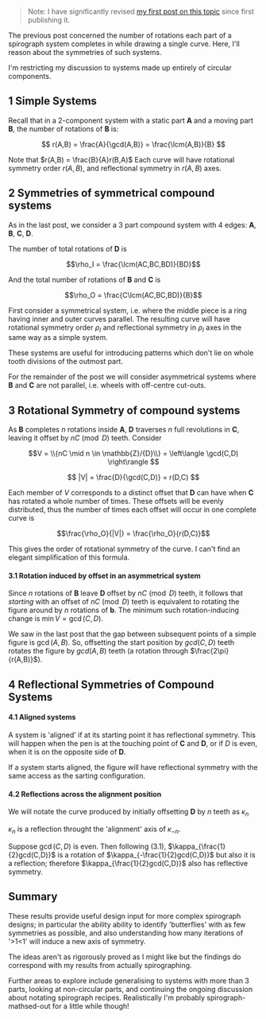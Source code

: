 > Note: I have significantly revised [my first post on this topic](/blog/2020-05-29-Spirograph-Maths-I) since first publishing it.

$\DeclareMathOperator{\lcm}{lcm}$The previous post concerned the number of rotations each part of a spirograph system completes in while drawing a single curve. Here, I'll  reason about the symmetries of such systems.

I'm restricting my discussion to systems made up entirely of circular components.

## 1 Simple Systems

Recall that in a 2-component system with a static part $\mathbf{A}$ and a moving part $\mathbf{B}$, the number of rotations of $\mathbf{B}$ 
is:

$$ r(A,B) = \frac{A}{\gcd(A,B)} = \frac{\lcm(A,B)}{B} $$

Note that $r(A,B) = \frac{B}{A}r(B,A)$
Each curve will have rotational symmetry order $r(A,B)$, and reflectional symmetry in $r(A,B)$ axes.

## 2 Symmetries of symmetrical compound systems

As in the last post, we consider a 3 part compound system with 4 edges: $\mathbf{A}$, $\mathbf{B}$, $\mathbf{C}$, $\mathbf{D}$.

The number of total rotations of $\mathbf{D}$ is

$$\rho_I = \frac{\lcm(AC,BC,BD)}{BD}$$

And the total number of rotations of $\mathbf{B}$ and $\mathbf{C}$ is 

$$\rho_O = \frac{C\lcm(AC,BC,BD)}{B}$$

First consider a symmetrical system, i.e. where the middle piece is a ring having inner and outer curves parallel. The resulting curve will have rotational symmetry order $\rho_I$ and reflectional symmetry in $\rho_I$ axes in the same way as a simple system.

These systems are useful for introducing patterns which don't lie on whole tooth divisions of the outmost part.

For the remainder of the post we will consider asymmetrical systems where $\mathbf{B}$ and $\mathbf{C}$ are not parallel, i.e. wheels with off-centre cut-outs.

## 3 Rotational Symmetry of compound systems

As $\mathbf{B}$ completes $n$ rotations inside $\mathbf{A}$, $\mathbf{D}$ traverses $n$ full revolutions in $\mathbf{C}$, leaving it offset by $nC \pmod{D}$ teeth. Consider

$$V = \\{nC \mid n \in \mathbb{Z}/{D}\\} = \left\langle \gcd(C,D) \right\rangle $$

$$ |V| = \frac{D}{\gcd(C,D)} = r(D,C) $$

Each member of $V$ corresponds to a distinct offset that $\mathbf{D}$ can have when $\mathbf{C}$ has rotated a whole number of times. These offsets will be evenly distributed, thus the number of times each offset will occur in one complete curve is

$$\frac{\rho_O}{|V|} = \frac{\rho_O}{r(D,C)}$$

This gives the order of rotational symmetry of the curve. I can't find an elegant simplification of this formula.

#### 3.1 Rotation induced by offset in an asymmetrical system

Since $n$ rotations of $\mathbf{B}$ leave $\mathbf{D}$ offset by $nC \pmod{D}$ teeth, it follows that *starting* with an offset of $nC \pmod{D}$ teeth is equivalent to rotating the figure around by $n$ rotations of $\mathbf{b}$. The minimum such rotation-inducing change is $\min V = \gcd(C,D)$.

We saw in the last post that the gap between subsequent points of a simple figure is $\gcd(A,B)$. So, offsetting the start position by $gcd(C,D)$ teeth rotates the figure by $gcd(A,B)$ teeth (a rotation through $\frac{2\pi}{r(A,B)}$).

## 4 Reflectional Symmetries of Compound Systems

#### 4.1 Aligned systems

A system is 'aligned' if at its starting point it has reflectional symmetry. This will happen when the pen is at the touching point of $\mathbf{C}$ and $\mathbf{D}$, or if $D$ is even, when it is on the opposite side of $\mathbf{D}$.

If a system starts aligned, the figure will have reflectional symmetry with the same access as the sarting configuration.

#### 4.2 Reflections across the alignment position

We will notate the curve produced by initially offsetting $\mathbf{D}$ by $n$ teeth as $\kappa_n$

$\kappa_n$ is a reflection throught the 'alignment' axis of $\kappa_{-n}$.

Suppose $\gcd(C,D)$ is even. Then following (3.1), $\kappa_{\frac{1}{2}gcd(C,D)}$ is a rotation of $\kappa_{-\frac{1}{2}gcd(C,D)}$ but also it is a reflection; therefore $\kappa_{\frac{1}{2}gcd(C,D)}$ also has reflective symmetry.

## Summary

These results provide useful design input for more complex spirograph designs; in particular the ability ability to identify 'butterflies' with as few symmetries as possible, and also understanding how many iterations of '>1<1' will induce a new axis of symmetry.

The ideas aren't as rigorously proved as I might like but the findings do correspond with my results from actually spirographing.

Further areas to explore include generalising to systems with more than 3 parts, looking at non-circular parts, and continuing the ongoing discussion about notating spirograph recipes. Realistically I'm probably spirograph-mathsed-out for a little while though!